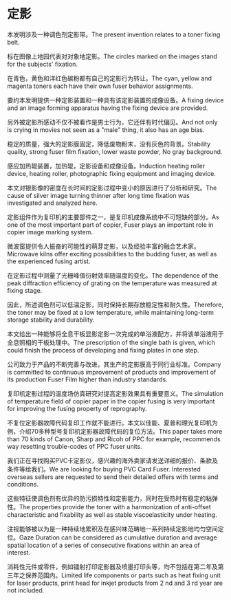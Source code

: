 # 定影

<p><span class="chinese">本发明涉及一种调色剂定影带。</span><span class="english">The present invention relates to a toner fixing belt.</span></p>

<p><span class="chinese">标在图像上地园代表对对象地定影。</span><span class="english">The circles marked on the images stand for the subjects' fixation.</span></p>

<p><span class="chinese">在青色，黄色和洋红色碳粉都有自己的定影行为转让。</span><span class="english">The cyan, yellow and magenta toners each have their own fuser behavior assignments.</span></p>

<p><span class="chinese">要约本发明提供一种定影装置和一种具有该定影装置的成像设备。</span><span class="english">A fixing device and an image forming apparatus having the fixing device are provided.</span></p>

<p><span class="chinese">另外被定影所感动不仅不被看作是男士行为，它还伴有时代偏见。</span><span class="english">And not only is crying in movies not seen as a "male" thing, it also has an age bias.</span></p>

<p><span class="chinese">稳定的质量，强大的定影膜固定，降低废物粉末，没有灰色的背景。</span><span class="english">Stability quality, strong fuser film fixation, lower waste powder, No gray background.</span></p>

<p><span class="chinese">感应加热辊装置，加热辊，定影设备和成像设备。</span><span class="english">Induction heating roller device, heating roller, photographic fixing equipment and imaging device.</span></p>

<p><span class="chinese">本文对银影像的密度在长时间的定影过程中变小的原因进行了分析和研究。</span><span class="english">The cause of silver image turning thinner after long time fixation was investigated and analyzed here.</span></p>

<p><span class="chinese">定影组件作为复印机的主要部件之一，是复印机成像系统中不可短缺的部分。</span><span class="english">As one of the most important part of copier, Fuser plays an important role in copier image marking system.</span></p>

<p><span class="chinese">微波窑提供令人振奋的可能性的萌芽定影，以及经验丰富的融合艺术家。</span><span class="english">Microwave kilns offer exciting possibilities to the budding fuser, as well as the experienced fusing artist.</span></p>

<p><span class="chinese">在定影过程中测量了光栅峰值衍射效率随温度的变化。</span><span class="english">The dependence of the peak diffraction efficiency of grating on the temperature was measured at fixing stage.</span></p>

<p><span class="chinese">因此，所述调色剂可以低温定影，同时保持长期存放稳定性和耐久性。</span><span class="english">Therefore, the toner may be fixed at a low temperature, while maintaining long-term storage stability and durability.</span></p>

<p><span class="chinese">本文给出一种能够将全息干板显影定影一次完成的单浴液配方，并将该单浴液用于全息照相的干板处理中。</span><span class="english">The prescription of the single bath is given, which could finish the process of developing and fixing plates in one step.</span></p>

<p><span class="chinese">公司致力于产品的不断完善与改进，其生产的定影膜高于同行业标准。</span><span class="english">Company is committed to continuous improvement of products and improvement of its production Fuser Film higher than industry standards.</span></p>

<p><span class="chinese">复印机定影过程的温度场仿真研究对提高定影效果具有重要意义。</span><span class="english">The simulation of temperature field of copier paper in the copier fusing is very important for improving the fusing property of reprography.</span></p>

<p><span class="chinese">不复位定影器故障代码复印工作就不能进行。本文以佳能、夏普和理光复印机为例，介绍70多种型号复印机定影器故障代码的复位方法。</span><span class="english">This paper takes more than 70 kinds of Canon, Sharp and Ricoh of PPC for example, recommends way resetting trouble-codes of PPC fuser units.</span></p>

<p><span class="chinese">我们正在寻找购买PVC卡定影仪，感兴趣的海外卖家请发送详细的报价、条款及条件等给我们。</span><span class="english">We are looking for buying PVC Card Fuser. Interested overseas sellers are requested to send their detailed offers with terms and conditions.</span></p>

<p><span class="chinese">这些特征使调色剂有优异的防污损特性和定影能力，同时在受热时有稳定的粘弹性。</span><span class="english">The properties provide the toner with a harmonization of anti-offset characteristic and fixability as well as stable viscoelasticity under heating.</span></p>

<p><span class="chinese">注视能够被以为是一种持续地累积及在感兴味范畴地一系列持续定影地均匀空间定位。</span><span class="english">Gaze Duration can be considered as cumulative duration and average spatial location of a series of consecutive fixations within an area of interest.</span></p>

<p><span class="chinese">消耗性元件或零件，例如镭射打印定影器及喷墨打印头等，均不包括在第二年及第三年之保养范围内。</span><span class="english">Limited life components or parts such as heat fixing unit for laser products, print head for inkjet products from 2 nd and 3 rd year are not included.</span></p>

